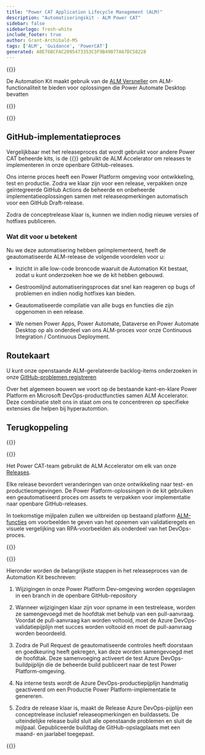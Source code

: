 ```yaml
---
title: "Power CAT Application Lifecycle Management (ALM)"
description: "Automatiseringskit - ALM Power CAT"
sidebar: false
sidebarlogo: fresh-white
include_footer: true
author: Grant-Archibald-MS
tags: ['ALM', 'Guidance', 'PowerCAT']
generated: A0E76BCFAC2095473353C3F9B49077A67DC58228
---
```


{{<slideStyles>}}

<div class="optional">

De Automation Kit maakt gebruik van de [ALM Versneller](https://aka.ms/aa4pp) om ALM-functionaliteit te bieden voor oplossingen die Power Automate Desktop bevatten

</div>

{{<presentation slides="1,2">}}


<div class="optional">

{{<presentationStyles>}}

## GitHub-implementatieproces

Vergelijkbaar met het releaseproces dat wordt gebruikt voor andere Power CAT beheerde kits, is de {{<product-name>}} gebruikt de ALM Accelerator om releases te implementeren in onze openbare GitHub-releases.

Ons interne proces heeft een Power Platform omgeving voor ontwikkeling, test en productie. Zodra we klaar zijn voor een release, verpakken onze geïntegreerde GitHub Actions de beheerde en onbeheerde implementatieoplossingen samen met releaseopmerkingen automatisch voor een GitHub Draft-release.

Zodra de conceptrelease klaar is, kunnen we indien nodig nieuwe versies of hotfixes publiceren.

### Wat dit voor u betekent

Nu we deze automatisering hebben geïmplementeerd, heeft de geautomatiseerde ALM-release de volgende voordelen voor u:

- Inzicht in alle low-code broncode waaruit de Automation Kit bestaat, zodat u kunt onderzoeken hoe we de kit hebben gebouwd.

- Gestroomlijnd automatiseringsproces dat snel kan reageren op bugs of problemen en indien nodig hotfixes kan bieden.

- Geautomatiseerde compilatie van alle bugs en functies die zijn opgenomen in een release.

- We nemen Power Apps, Power Automate, Dataverse en Power Automate Desktop op als onderdeel van ons ALM-proces voor onze Continuous Integration / Continuous Deployment.

## Routekaart

U kunt onze openstaande ALM-gerelateerde backlog-items onderzoeken in onze [GitHub-problemen registreren](https://github.com/microsoft/powercat-automation-kit/issues?q=is%3Aissue+is%3Aopen+label%3Aalm)

Over het algemeen bouwen we voort op de bestaande kant-en-klare Power Platform en Microsoft DevOps-productfuncties samen ALM Accelerator. Deze combinatie stelt ons in staat om ons te concentreren op specifieke extensies die helpen bij hyperautomtion.

## Terugkoppeling

{{<questions name="/content/nl/features/alm/powercat.json" completed="Bedankt voor het geven van feedback" showNavigationButtons="false" locale="nl">}}

</div>

{{<slide  id="slide1" audio="features/alm/powercat/overview.mp3" description="Power CAT ALM Overview" localImage="/images/illustrations/alm-roadmap-2022-11.svg" >}}

Het Power CAT-team gebruikt de ALM Accelerator om elk van onze [Releases](https://github.com/microsoft/powercat-automation-kit/releases).

Elke release bevordert veranderingen van onze ontwikkeling naar test- en productieomgevingen. De Power Platform-oplossingen in de kit gebruiken een geautomatiseerd proces om assets te verpakken voor implementatie naar openbare GitHub-releases.

In toekomstige mijlpalen zullen we uitbreiden op bestaand platform [ALM-functies](/nl/features/alm) om voorbeelden te geven van het opnemen van validatieregels en visuele vergelijking van RPA-voorbeelden als onderdeel van het DevOps-proces.  

{{</slide>}}

{{<slide  id="slide2" audio="features/alm/powercat/release-process.mp3" description="Power CAT Automation Kit Release Checker" localImage="/images/illustrations/alm-powercat-process.svg" >}}

Hieronder worden de belangrijkste stappen in het releaseproces van de Automation Kit beschreven:

1. Wijzigingen in onze Power Platform Dev-omgeving worden opgeslagen in een branch in de openbare GitHub-repository

2. Wanneer wijzigingen klaar zijn voor opname in een testrelease, worden ze samengevoegd met de hoofdtak met behulp van een pull-aanvraag. Voordat de pull-aanvraag kan worden voltooid, moet de Azure DevOps-validatiepijplijn met succes worden voltooid en moet de pull-aanvraag worden beoordeeld.

3. Zodra de Pull Request de geautomatiseerde controles heeft doorstaan en goedkeuring heeft gekregen, kan deze worden samengevoegd met de hoofdtak. Deze samenvoeging activeert de test Azure DevOps-buildpijplijn die de beheerde build publiceert naar de test Power Platform-omgeving.

4. Na interne tests wordt de Azure DevOps-productiepijplijn handmatig geactiveerd om een Productie Power Platform-implementatie te genereren.

5. Zodra de release klaar is, maakt de Release Azure DevOps-pijplijn een conceptrelease inclusief releaseopmerkingen en buildassets. De uiteindelijke release build sluit alle openstaande problemen en sluit de mijlpaal. Gepubliceerde buildtag de GitHub-opslagplaats met een maand- en jaarlabel toegepast.

{{</slide>}}
